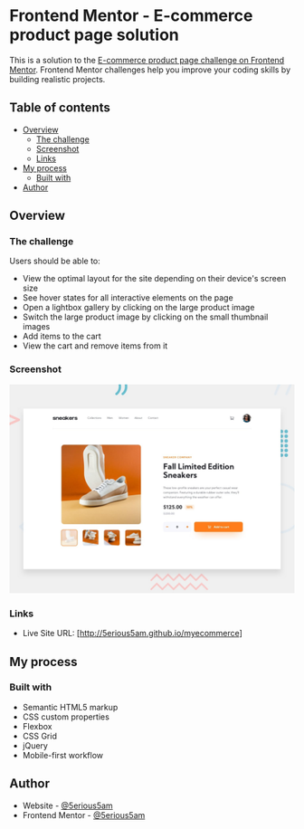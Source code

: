 # Frontend Mentor - E-commerce product page solution

This is a solution to the [E-commerce product page challenge on Frontend Mentor](https://www.frontendmentor.io/challenges/ecommerce-product-page-UPsZ9MJp6). Frontend Mentor challenges help you improve your coding skills by building realistic projects.

## Table of contents

- [Overview](#overview)
  - [The challenge](#the-challenge)
  - [Screenshot](#screenshot)
  - [Links](#links)
- [My process](#my-process)
  - [Built with](#built-with)
- [Author](#author)




## Overview

### The challenge

Users should be able to:

- View the optimal layout for the site depending on their device's screen size
- See hover states for all interactive elements on the page
- Open a lightbox gallery by clicking on the large product image
- Switch the large product image by clicking on the small thumbnail images
- Add items to the cart
- View the cart and remove items from it

### Screenshot

![](desktop-preview.jpg)


### Links

- Live Site URL: [http://5erious5am.github.io/myecommerce]

## My process

### Built with

- Semantic HTML5 markup
- CSS custom properties
- Flexbox
- CSS Grid
- jQuery
- Mobile-first workflow


## Author

- Website - [@5erious5am](https://github.com/5erious5am)
- Frontend Mentor - [@5erious5am](https://www.frontendmentor.io/profile/5erious5am)


